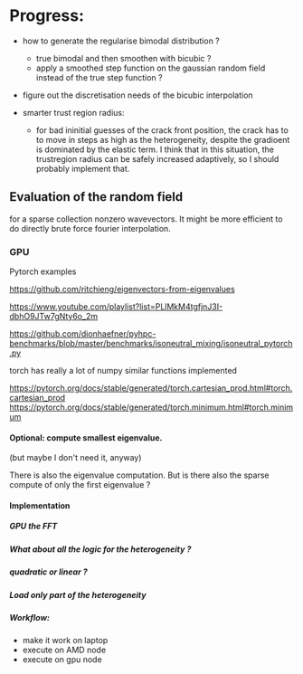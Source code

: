 
# Progress: 

- how to generate the regularise bimodal distribution ? 
    - true bimodal and then smoothen with bicubic ? 
    - apply a smoothed step function on the gaussian random field instead of
      the true step function ?
      
- figure out the discretisation needs of the bicubic interpolation

- smarter trust region radius: 
   - for bad ininitial guesses of the crack front position, the crack has to
     to move in steps as high as the heterogeneity, despite the gradioent is
     dominated by the elastic term. I think that in this situation, the 
     trustregion radius can be safely increased adaptively, so I should
     probably implement that.
     
## Evaluation of the random field

for a sparse collection nonzero wavevectors. It might be more efficient to do 
directly brute force fourier interpolation. 

### GPU

Pytorch examples 

https://github.com/ritchieng/eigenvectors-from-eigenvalues

https://www.youtube.com/playlist?list=PLlMkM4tgfjnJ3I-dbhO9JTw7gNty6o_2m

https://github.com/dionhaefner/pyhpc-benchmarks/blob/master/benchmarks/isoneutral_mixing/isoneutral_pytorch.py

torch has really a lot of numpy similar functions implemented

https://pytorch.org/docs/stable/generated/torch.cartesian_prod.html#torch.cartesian_prod
https://pytorch.org/docs/stable/generated/torch.minimum.html#torch.minimum

#### Optional: compute smallest eigenvalue. 
(but maybe I don't need it, anyway)

There is also the eigenvalue computation. But is there also the sparse compute of only the first eigenvalue ?

#### Implementation 
##### GPU the FFT 

##### What about all the logic for the heterogeneity ? 

##### quadratic or linear ? 

##### Load only part of the heterogeneity

##### Workflow:

- make it work on laptop
- execute on AMD node
- execute on gpu node
